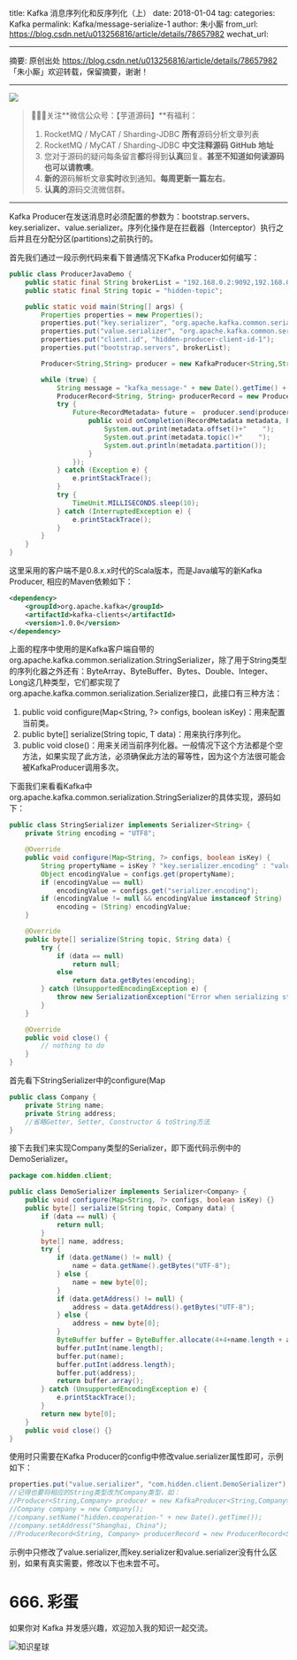 title: Kafka 消息序列化和反序列化（上）
date: 2018-01-04
tag: 
categories: Kafka
permalink: Kafka/message-serialize-1
author: 朱小厮
from_url: https://blog.csdn.net/u013256816/article/details/78657982
wechat_url: 

-------

摘要: 原创出处 https://blog.csdn.net/u013256816/article/details/78657982 「朱小厮」欢迎转载，保留摘要，谢谢！

-------

![](http://www.iocoder.cn/images/common/wechat_mp_2017_07_31.jpg)

> 🙂🙂🙂关注**微信公众号：【芋道源码】**有福利：
> 1. RocketMQ / MyCAT / Sharding-JDBC **所有**源码分析文章列表
> 2. RocketMQ / MyCAT / Sharding-JDBC **中文注释源码 GitHub 地址**
> 3. 您对于源码的疑问每条留言**都**将得到**认真**回复。**甚至不知道如何读源码也可以请教噢**。
> 4. **新的**源码解析文章**实时**收到通知。**每周更新一篇左右**。
> 5. **认真的**源码交流微信群。

-------

Kafka Producer在发送消息时必须配置的参数为：bootstrap.servers、key.serializer、value.serializer。序列化操作是在拦截器（Interceptor）执行之后并且在分配分区(partitions)之前执行的。

首先我们通过一段示例代码来看下普通情况下Kafka Producer如何编写：

```Java
public class ProducerJavaDemo {
    public static final String brokerList = "192.168.0.2:9092,192.168.0.3:9092,192.168.0.4:9092";
    public static final String topic = "hidden-topic";

    public static void main(String[] args) {
        Properties properties = new Properties();
        properties.put("key.serializer", "org.apache.kafka.common.serialization.StringSerializer");
        properties.put("value.serializer", "org.apache.kafka.common.serialization.StringSerializer");
        properties.put("client.id", "hidden-producer-client-id-1");
        properties.put("bootstrap.servers", brokerList);

        Producer<String,String> producer = new KafkaProducer<String,String>(properties);

        while (true) {
            String message = "kafka_message-" + new Date().getTime() + "-edited by hidden.zhu";
            ProducerRecord<String, String> producerRecord = new ProducerRecord<String, String>(topic,message);
            try {
                Future<RecordMetadata> future =  producer.send(producerRecord, new Callback() {
                    public void onCompletion(RecordMetadata metadata, Exception exception) {
                        System.out.print(metadata.offset()+"    ");
                        System.out.print(metadata.topic()+"    ");
                        System.out.println(metadata.partition());
                    }
                });
            } catch (Exception e) {
                e.printStackTrace();
            }
            try {
                TimeUnit.MILLISECONDS.sleep(10);
            } catch (InterruptedException e) {
                e.printStackTrace();
            }
        }
    }
}
```

这里采用的客户端不是0.8.x.x时代的Scala版本，而是Java编写的新Kafka Producer, 相应的Maven依赖如下：

```XML
<dependency>
    <groupId>org.apache.kafka</groupId>
    <artifactId>kafka-clients</artifactId>
    <version>1.0.0</version>
</dependency>
```

上面的程序中使用的是Kafka客户端自带的org.apache.kafka.common.serialization.StringSerializer，除了用于String类型的序列化器之外还有：ByteArray、ByteBuffer、Bytes、Double、Integer、Long这几种类型，它们都实现了org.apache.kafka.common.serialization.Serializer接口，此接口有三种方法：

1. public void configure(Map<String, ?> configs, boolean isKey)：用来配置当前类。
2. public byte[] serialize(String topic, T data)：用来执行序列化。
3. public void close()：用来关闭当前序列化器。一般情况下这个方法都是个空方法，如果实现了此方法，必须确保此方法的幂等性，因为这个方法很可能会被KafkaProducer调用多次。

下面我们来看看Kafka中org.apache.kafka.common.serialization.StringSerializer的具体实现，源码如下：

```Java
public class StringSerializer implements Serializer<String> {
    private String encoding = "UTF8";

    @Override
    public void configure(Map<String, ?> configs, boolean isKey) {
        String propertyName = isKey ? "key.serializer.encoding" : "value.serializer.encoding";
        Object encodingValue = configs.get(propertyName);
        if (encodingValue == null)
            encodingValue = configs.get("serializer.encoding");
        if (encodingValue != null && encodingValue instanceof String)
            encoding = (String) encodingValue;
    }

    @Override
    public byte[] serialize(String topic, String data) {
        try {
            if (data == null)
                return null;
            else
                return data.getBytes(encoding);
        } catch (UnsupportedEncodingException e) {
            throw new SerializationException("Error when serializing string to byte[] due to unsupported encoding " + encoding);
        }
    }

    @Override
    public void close() {
        // nothing to do
    }
}
```

首先看下StringSerializer中的configure(Map

```Java
public class Company {
    private String name;
    private String address;
    //省略Getter, Setter, Constructor & toString方法
}
```

接下去我们来实现Company类型的Serializer，即下面代码示例中的DemoSerializer。

```Java
package com.hidden.client;

public class DemoSerializer implements Serializer<Company> {
    public void configure(Map<String, ?> configs, boolean isKey) {}
    public byte[] serialize(String topic, Company data) {
        if (data == null) {
            return null;
        }
        byte[] name, address;
        try {
            if (data.getName() != null) {
                name = data.getName().getBytes("UTF-8");
            } else {
                name = new byte[0];
            }
            if (data.getAddress() != null) {
                address = data.getAddress().getBytes("UTF-8");
            } else {
                address = new byte[0];
            }
            ByteBuffer buffer = ByteBuffer.allocate(4+4+name.length + address.length);
            buffer.putInt(name.length);
            buffer.put(name);
            buffer.putInt(address.length);
            buffer.put(address);
            return buffer.array();
        } catch (UnsupportedEncodingException e) {
            e.printStackTrace();
        }
        return new byte[0];
    }
    public void close() {}
}
```

使用时只需要在Kafka Producer的config中修改value.serializer属性即可，示例如下：

```Java
properties.put("value.serializer", "com.hidden.client.DemoSerializer");
//记得也要将相应的String类型改为Company类型，如：
//Producer<String,Company> producer = new KafkaProducer<String,Company>(properties);
//Company company = new Company();
//company.setName("hidden.cooperation-" + new Date().getTime());
//company.setAddress("Shanghai, China");
//ProducerRecord<String, Company> producerRecord = new ProducerRecord<String, Company>(topic,company);1234567
```

示例中只修改了value.serializer,而key.serializer和value.serializer没有什么区别，如果有真实需要，修改以下也未尝不可。

# 666. 彩蛋

如果你对 Kafka 并发感兴趣，欢迎加入我的知识一起交流。

![知识星球](http://www.iocoder.cn/images/Architecture/2017_12_29/01.png)